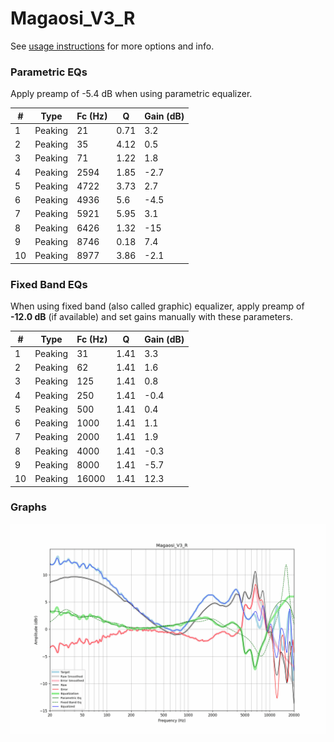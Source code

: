 # Magaosi_V3_R
See [usage instructions](https://github.com/jaakkopasanen/AutoEq#usage) for more options and info.

### Parametric EQs
Apply preamp of -5.4 dB when using parametric equalizer.

|   # | Type    |   Fc (Hz) |    Q |   Gain (dB) |
|-----|---------|-----------|------|-------------|
|   1 | Peaking |        21 | 0.71 |         3.2 |
|   2 | Peaking |        35 | 4.12 |         0.5 |
|   3 | Peaking |        71 | 1.22 |         1.8 |
|   4 | Peaking |      2594 | 1.85 |        -2.7 |
|   5 | Peaking |      4722 | 3.73 |         2.7 |
|   6 | Peaking |      4936 | 5.6  |        -4.5 |
|   7 | Peaking |      5921 | 5.95 |         3.1 |
|   8 | Peaking |      6426 | 1.32 |       -15   |
|   9 | Peaking |      8746 | 0.18 |         7.4 |
|  10 | Peaking |      8977 | 3.86 |        -2.1 |

### Fixed Band EQs
When using fixed band (also called graphic) equalizer, apply preamp of **-12.0 dB** (if available) and set gains manually with these parameters.

|   # | Type    |   Fc (Hz) |    Q |   Gain (dB) |
|-----|---------|-----------|------|-------------|
|   1 | Peaking |        31 | 1.41 |         3.3 |
|   2 | Peaking |        62 | 1.41 |         1.6 |
|   3 | Peaking |       125 | 1.41 |         0.8 |
|   4 | Peaking |       250 | 1.41 |        -0.4 |
|   5 | Peaking |       500 | 1.41 |         0.4 |
|   6 | Peaking |      1000 | 1.41 |         1.1 |
|   7 | Peaking |      2000 | 1.41 |         1.9 |
|   8 | Peaking |      4000 | 1.41 |        -0.3 |
|   9 | Peaking |      8000 | 1.41 |        -5.7 |
|  10 | Peaking |     16000 | 1.41 |        12.3 |

### Graphs
![](./Magaosi_V3_R.png)
